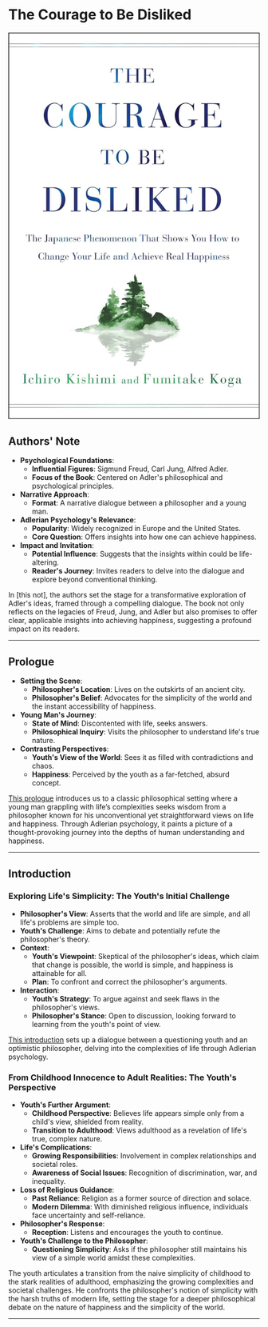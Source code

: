 # The Courage to Be Disliked

![The Courage to Be Disliked]

## Authors' Note

<!-- Sigmund Freud, Carl Jung, and Alfred Adler are all giants in the world of psychology. This book is a distillation of Adler’s philosophical and psychological ideas and teachings, taking the form of a narrative dialogue between a philosopher and a young man.
Adlerian psychology enjoys a broad base of support in Europe and the United States, and presents simple and straightforward answers to the philosophical question: How can one be happy? Adlerian psychology might hold the key. Reading this book could change your life. Now, let us accompany the young man and venture beyond the “door.” -->

- **Psychological Foundations**:
    - **Influential Figures**: Sigmund Freud, Carl Jung, Alfred Adler.
    - **Focus of the Book**: Centered on Adler's philosophical and psychological principles.
- **Narrative Approach**:
    - **Format**: A narrative dialogue between a philosopher and a young man.
- **Adlerian Psychology's Relevance**:
    - **Popularity**: Widely recognized in Europe and the United States.
    - **Core Question**: Offers insights into how one can achieve happiness.
- **Impact and Invitation**:
    - **Potential Influence**: Suggests that the insights within could be life-altering.
    - **Reader's Journey**: Invites readers to delve into the dialogue and explore beyond conventional thinking.

In [this not], the authors set the stage for a transformative exploration of Adler's ideas, framed through a compelling dialogue. The book not only reflects on the legacies of Freud, Jung, and Adler but also promises to offer clear, applicable insights into achieving happiness, suggesting a profound impact on its readers.

---

## Prologue

<!-- On the outskirts of the thousand-year-old city lived a philosopher who taught that the world was simple and that happiness was within the reach of every man, instantly. A young man who was dissatisfied with life went to visit this philosopher to get to the heart of the matter. This youth found the world a chaotic mass of contradictions and, in his anxious eyes, any notion of happiness was completely absurd. -->

- **Setting the Scene**:
    - **Philosopher's Location**: Lives on the outskirts of an ancient city.
    - **Philosopher's Belief**: Advocates for the simplicity of the world and the instant accessibility of happiness.
- **Young Man's Journey**:
    - **State of Mind**: Discontented with life, seeks answers.
    - **Philosophical Inquiry**: Visits the philosopher to understand life's true nature.
- **Contrasting Perspectives**:
    - **Youth's View of the World**: Sees it as filled with contradictions and chaos.
    - **Happiness**: Perceived by the youth as a far-fetched, absurd concept.

[This prologue] introduces us to a classic philosophical setting where a young man grappling with life’s complexities seeks wisdom from a philosopher known for his unconventional yet straightforward views on life and happiness. Through Adlerian psychology, it paints a picture of a thought-provoking journey into the depths of human understanding and happiness.

---

## Introduction

### Exploring Life's Simplicity: The Youth's Initial Challenge

<!--
YOUTH: I want to ask you once again; you do believe that the world is, in all ways, a simple place?
PHILOSOPHER: Yes, this world is astonishingly simple and life itself is, too. YOUTH: So, is this your idealistic argument or is it a workable theory? What I
mean is, are you saying that any issues you or I face in life are simple too?
PHILOSOPHER: Yes, of course.
YOUTH: Alright then, but let me explain why I have come to visit you today. Firstly, I want to debate this with you until I am satisfied, and then, if possible, I want to get you to retract this theory.
PHILOSOPHER: Ha-ha.
YOUTH: Because I have heard all about your reputation. The word is that there is an eccentric philosopher living here whose teachings and arguments are hard to ignore, namely, that people can change, that the world is simple and that everyone can be happy. That is the sort of thing I have heard, but I and that view totally unacceptable, so I wanted to confirm things for myself. If I nd anything you say completely off, I will point it out and then correct you . . . But will you find that annoying?
PHILOSOPHER: No, I would welcome the opportunity. I have been hoping to hear from a young person just like you and to learn as much as possible from what you can tell me.
-->

- **Philosopher's View**: Asserts that the world and life are simple, and all life's problems are simple too.
- **Youth's Challenge**: Aims to debate and potentially refute the philosopher's theory.
- **Context**:
    - **Youth's Viewpoint**: Skeptical of the philosopher's ideas, which claim that change is possible, the world is simple, and happiness is attainable for all.
    - **Plan**: To confront and correct the philosopher's arguments.
- **Interaction**:
    - **Youth's Strategy**: To argue against and seek flaws in the philosopher's views.
    - **Philosopher's Stance**: Open to discussion, looking forward to learning from the youth's point of view.

[This introduction] sets up a dialogue between a questioning youth and an optimistic philosopher, delving into the complexities of life through Adlerian psychology.

### From Childhood Innocence to Adult Realities: The Youth's Perspective

<!-- 
YOUTH: Thanks. I do not intend to dismiss you out of hand. I will take your views into consideration and then look at the possibilities that present themselves. ‘The world is simple and life is simple, too’—if there is anything in this thesis that might contain truth, it would be life from a child’s point of view. Children do not have any obvious duties, like paying taxes or going to work. They are protected by their parents and society, and can spend days free from care. They can imagine a future that goes on forever and do whatever they want. They don’t have to see grim reality—they are blindfolded. So, to them the world must have a simple form. However, as a child matures to adulthood the world reveals its true nature. Very shortly, the child will know how things really are and what he is really allowed to do. His opinion will alter and all he will see is impossibility. His romantic view will end and be replaced by cruel realism.
PHILOSOPHER: I see. That is an interesting view.
YOUTH: That’s not all. Once grown up, the child will get entangled in all kinds of complicated relationships with people and have all kinds of responsibilities thrust upon him. That is how life will be, both at work and at home, and in any role he assumes in public life. It goes without saying that he will become aware of the various issues in society that he couldn’t understand as a child, including discrimination, war, and inequality, and he will not be able to ignore them. Am I wrong?
PHILOSOPHER: It sounds fine to me. Please continue.
YOUTH: Well, if we were still living at a time when religion held sway, salvation might be an option because the teachings of the divine were everything to us. All we had to do was obey them and consequently have little to think about. But religion has lost its power and now there is no real belief in God. With nothing to rely on, everyone is filled with anxiety and doubt. Everyone is living for themselves. That is how society is today, so please tell me—given these realities and in the light of what I have said—can you still say the world is simple?
 -->

- **Youth's Further Argument**:
    - **Childhood Perspective**: Believes life appears simple only from a child's view, shielded from reality.
    - **Transition to Adulthood**: Views adulthood as a revelation of life's true, complex nature.
- **Life's Complications**:
    - **Growing Responsibilities**: Involvement in complex relationships and societal roles.
    - **Awareness of Social Issues**: Recognition of discrimination, war, and inequality.
- **Loss of Religious Guidance**:
    - **Past Reliance**: Religion as a former source of direction and solace.
    - **Modern Dilemma**: With diminished religious influence, individuals face uncertainty and self-reliance.
- **Philosopher's Response**:
    - **Reception**: Listens and encourages the youth to continue.
- **Youth's Challenge to the Philosopher**:
    - **Questioning Simplicity**: Asks if the philosopher still maintains his view of a simple world amidst these complexities.

The youth articulates a transition from the naive simplicity of childhood to the stark realities of adulthood, emphasizing the growing complexities and societal challenges. He confronts the philosopher's notion of simplicity with the harsh truths of modern life, setting the stage for a deeper philosophical debate on the nature of happiness and the simplicity of the world.

---

[//]: # (Link References)

[The Courage to Be Disliked]: ./intro.jpg

[This note]: https://archive.org/details/the-courage-to-be-disliked-how-to-change-your-life-and-achieve-real-happiness/page/n7/mode/1up
[This prologue]: https://archive.org/details/the-courage-to-be-disliked-how-to-change-your-life-and-achieve-real-happiness/page/n8/mode/1up
[This introduction]: https://archive.org/details/the-courage-to-be-disliked-how-to-change-your-life-and-achieve-real-happiness/page/n9/mode/1up
